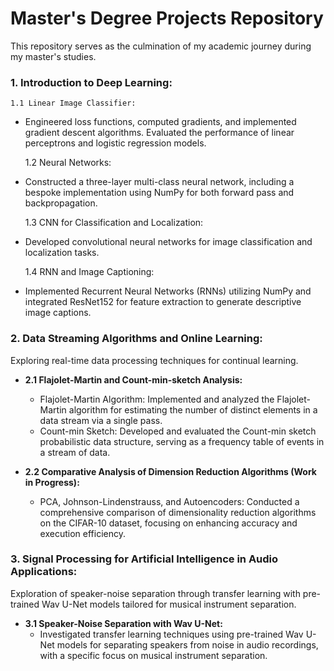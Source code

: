 # Master's Degree Projects Repository

This repository serves as the culmination of my academic journey during my master's studies.

### 1. Introduction to Deep Learning:

	1.1 Linear Image Classifier:
  - Engineered loss functions, computed gradients, and implemented gradient descent algorithms. Evaluated the performance of linear perceptrons and logistic regression models.
  
	1.2 Neural Networks:
  - Constructed a three-layer multi-class neural network, including a bespoke implementation using NumPy for both forward pass and backpropagation.
  
	1.3 CNN for Classification and Localization:
  - Developed convolutional neural networks for image classification and localization tasks.
  
	1.4 RNN and Image Captioning:
  - Implemented Recurrent Neural Networks (RNNs) utilizing NumPy and integrated ResNet152 for feature extraction to generate descriptive image captions.

### 2. Data Streaming Algorithms and Online Learning:

Exploring real-time data processing techniques for continual learning.

- **2.1 Flajolet-Martin and Count-min-sketch Analysis:**
  - Flajolet-Martin Algorithm: Implemented and analyzed the Flajolet-Martin algorithm for estimating the number of distinct elements in a data stream via a single pass.
  - Count-min Sketch: Developed and evaluated the Count-min sketch probabilistic data structure, serving as a frequency table of events in a stream of data.
  
- **2.2 Comparative Analysis of Dimension Reduction Algorithms (Work in Progress):**
  - PCA, Johnson-Lindenstrauss, and Autoencoders: Conducted a comprehensive comparison of dimensionality reduction algorithms on the CIFAR-10 dataset, focusing on enhancing accuracy and execution efficiency.

### 3. Signal Processing for Artificial Intelligence in Audio Applications:

Exploration of speaker-noise separation through transfer learning with pre-trained Wav U-Net models tailored for musical instrument separation.

- **3.1 Speaker-Noise Separation with Wav U-Net:**
  - Investigated transfer learning techniques using pre-trained Wav U-Net models for separating speakers from noise in audio recordings, with a specific focus on musical instrument separation.